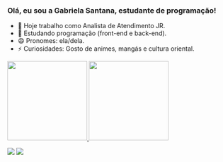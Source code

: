 ### Olá, eu sou a Gabriela Santana, estudante de programação!

- 🔭 Hoje trabalho como Analista de Atendimento JR.
- 🌱 Estudando programação (front-end e back-end).
- 😄 Pronomes: ela/dela.
- ⚡ Curiosidades: Gosto de animes, mangás e cultura oriental.
 
 <div align="left">
  <a href="https://github.com/rafaballerini">
  <img height="180em" src="https://github-readme-stats.vercel.app/api?username=iamgabbies&show_icons=true&theme=dark&include_all_commits=true&count_private=true"/>
  <img height="180em" src="https://github-readme-stats.vercel.app/api/top-langs/?username=iamgabbies&layout=compact&langs_count=7&theme=dark"/>
</div>
  
  <div>  
  
  <a href="https://https://www.instagram.com/gabiesantanasz/" target="_blank"><img src="https://img.shields.io/badge/-Instagram-%23E4405F?style=for-the-badge&logo=instagram&logoColor=white" target="_blank"></a>
<a href="https://www.linkedin.com/in/gabriela-santana-322248182/" target="_blank"><img src="https://img.shields.io/badge/-LinkedIn-%230077B5?style=for-the-badge&logo=linkedin&logoColor=white" target="_blank"></a> 
</div>
